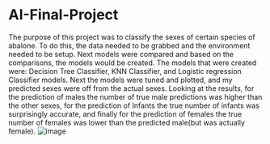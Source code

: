 # AI-Final-Project
The purpose of this project was to classify the sexes of certain species of abalone. To do this, the data needed to be grabbed and the environment needed to be setup. Next models were compared and based on the comparisons, the models would be created. The models that were created were: Decision Tree Classifier, KNN Classifier, and Logistic regression Classifier models. Next the models were tuned and plotted, and my predicted sexes were off from the actual sexes. Looking at the results, for the prediction of males the number of true male predictions was higher than the other sexes, for the prediction of Infants the true number of infants was surprisingly accurate, and finally for the prediction of females the true number of females was lower than the predicted male(but was actually female).
![image](https://user-images.githubusercontent.com/49799244/204411244-cbb4c312-23b4-4548-a57d-cd67cf263f91.png)
